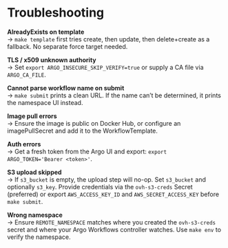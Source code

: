 # Troubleshooting

**AlreadyExists on template**  
→ `make template` first tries create, then update, then delete+create as a fallback. No separate force target needed.

**TLS / x509 unknown authority**  
→ Set `export ARGO_INSECURE_SKIP_VERIFY=true` or supply a CA file via `ARGO_CA_FILE`.

**Cannot parse workflow name on submit**  
→ `make submit` prints a clean URL. If the name can’t be determined, it prints the namespace UI instead.

**Image pull errors**  
→ Ensure the image is public on Docker Hub, or configure an imagePullSecret and add it to the WorkflowTemplate.

**Auth errors**  
→ Get a fresh token from the Argo UI and export: `export ARGO_TOKEN='Bearer <token>'`.

**S3 upload skipped**  
→ If `s3_bucket` is empty, the upload step will no-op. Set `s3_bucket` and optionally `s3_key`. Provide credentials via the `ovh-s3-creds` Secret (preferred) or export `AWS_ACCESS_KEY_ID` and `AWS_SECRET_ACCESS_KEY` before `make submit`.

**Wrong namespace**  
→ Ensure `REMOTE_NAMESPACE` matches where you created the `ovh-s3-creds` secret and where your Argo Workflows controller watches. Use `make env` to verify the namespace.
